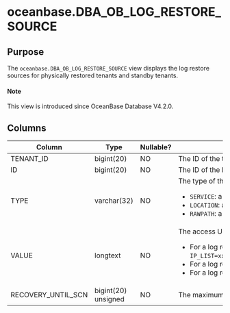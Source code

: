 # oceanbase.DBA_OB_LOG_RESTORE_SOURCE

## Purpose

The `oceanbase.DBA_OB_LOG_RESTORE_SOURCE` view displays the log restore sources for physically restored tenants and standby tenants. 

<main id="notice" type='explain'>
  <h4>Note</h4>
  <p>This view is introduced since OceanBase Database V4.2.0. </p>
</main>

## Columns

| **Column** | **Type** | **Nullable?** | **Description** |
| --- | --- | --- | --- |
| TENANT_ID | bigint(20) | NO | The ID of the tenant. |
| ID | bigint(20) | NO | The ID of the log restore source. |
| TYPE | varchar(32) | NO | The type of the log restore source. Valid values: <ul><li>`SERVICE`: a directly connected log restore source.  </li><li>`LOCATION`: an archive log restore source. </li><li>`RAWPATH`: a user-managed log restore source. </li></ul> |
| VALUE | longtext | NO | The access URL of the log restore source. <ul><li>For a log restore source of the SERVICE type, the value is the access URL of the primary tenant, such as `IP_LIST=xxx.xxx.xxx.xxx:44803,USER=user@mysql,PASSWORD=******,TENANT_ID=1002,CLUSTER_ID=1,COMPATIBILITY_MODE=ORACLE,IS_ENCRYPTED=true`.  </li><li>For a log restore source of the `LOCATION` type, the value is a log archive directory, such as `file:///data/1/archive/`. </li><li>For a log restore source of the `RAWPATH` type, the value is a user-defined directory. </li></ul> |
| RECOVERY_UNTIL_SCN | bigint(20) unsigned | NO | The maximum SCN for log acquisition. The value can be INT64_MAX or a finite value greater than 0. |
